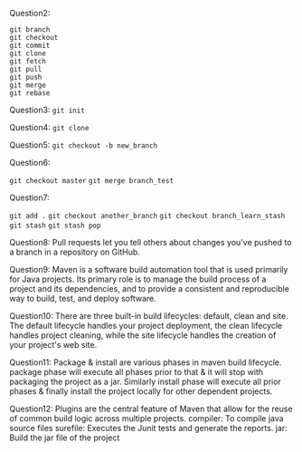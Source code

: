Question2:
```
git branch
git checkout
git commit
git clone
git fetch
git pull
git push
git merge
git rebase
```


Question3:
`git init`

Question4:
`git clone`

Question5:
`git checkout -b new_branch`

Question6:

`git checkout master`
`git merge branch_test`

Question7:

`git add .`
`git checkout another_branch`
`git checkout branch_learn_stash`
`git stash`
`git stash pop`

Question8:
Pull requests let you tell others about changes you've pushed to a branch in a repository on GitHub.

Question9:
Maven is a software build automation tool that is used primarily for Java projects. Its primary role is to manage the build process of a project and its dependencies, and to provide a consistent and reproducible way to build, test, and deploy software.

Question10:
There are three built-in build lifecycles: default, clean and site. The default lifecycle handles your project deployment, the clean lifecycle handles project cleaning, while the site lifecycle handles the creation of your project's web site.

Question11:
Package & install are various phases in maven build lifecycle. package phase will execute all phases prior to that & it will stop with packaging the project as a jar. Similarly install phase will execute all prior phases & finally install the project locally for other dependent projects.

Question12:
Plugins are the central feature of Maven that allow for the reuse of common build logic across multiple projects.
compiler:	To compile java source files
surefile:	Executes the Junit tests and generate the reports.
jar:	Build the jar file of the project

